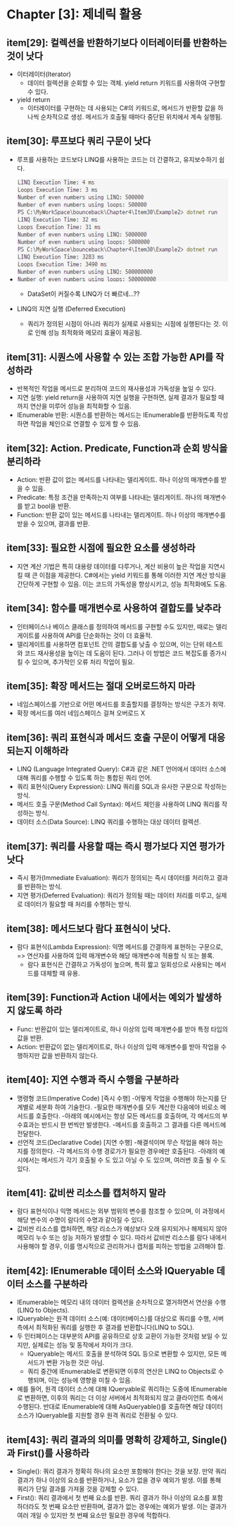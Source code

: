 # Chapter [3]: 제네릭 활용

## item[29]: 컬렉션을 반환하기보다 이터레이터를 반환하는 것이 낫다

- 이터레이터(Iterator)
  - 데이터 컬렉션을 순회할 수 있는 객체. yield return 키워드를 사용하여 구현할 수 있다.
- yield return
  - 이터레이터를 구현하는 데 사용되는 C#의 키워드로, 메서드가 반환할 값을 하나씩 순차적으로 생성. 메서드가 호출될 때마다 중단된 위치에서 계속 실행됨.

## item[30]: 루프보다 쿼리 구문이 낫다

- 루프를 사용하는 코드보다 LINQ를 사용하는 코드는 더 간결하고, 유지보수하기 쉽다.

- ![alt text](image.png)
  - DataSet이 커질수록 LINQ가 더 빠르네...??
- LINQ의 지연 실행 (Deferred Execution)
  - 쿼리가 정의된 시점이 아니라 쿼리가 실제로 사용되는 시점에 실행된다는 것. 이로 인해 성능 최적화와 메모리 효율이 제공됨.

## item[31]: 시퀀스에 사용할 수 있는 조합 가능한 API를 작성하라

- 반복적인 작업을 메서드로 분리하여 코드의 재사용성과 가독성을 높일 수 있다.
- 지연 실행: yield return을 사용하여 지연 실행을 구현하면, 실제 결과가 필요할 때까지 연산을 미루어 성능을 최적화할 수 있음.
- IEnumerable<T> 반환: 시퀀스를 반환하는 메서드는 IEnumerable<T>를 반환하도록 작성하면 작업을 체인으로 연결할 수 있게 할 수 있음.

## item[32]: Action. Predicate, Function과 순회 방식을 분리하라

- Action: 반환 값이 없는 메서드를 나타내는 델리게이트. 하나 이상의 매개변수를 받을 수 있음.
- Predicate: 특정 조건을 만족하는지 여부를 나타내는 델리게이트. 하나의 매개변수를 받고 bool을 반환.
- Function: 반환 값이 있는 메서드를 나타내는 델리게이트. 하나 이상의 매개변수를 받을 수 있으며, 결과를 반환.

## item[33]: 필요한 시점에 필요한 요소를 생성하라

- 지연 계산 기법은 특히 대용량 데이터를 다루거나, 계산 비용이 높은 작업을 지연시킬 때 큰 이점을 제공한다. C#에서는 yield 키워드를 통해 이러한 지연 계산 방식을 간단하게 구현할 수 있음. 이는 코드의 가독성을 향상시키고, 성능 최적화에도 도움.

## item[34]: 함수를 매개변수로 사용하여 결합도를 낮추라

- 인터페이스나 베이스 클래스를 정의하여 메서드를 구현할 수도 있지만, 때로는 델리게이트를 사용하여 API를 단순화하는 것이 더 효율적.
- 델리게이트를 사용하면 컴포넌트 간의 결합도를 낮출 수 있으며, 이는 단위 테스트와 코드 재사용성을 높이는 데 도움이 된다.
  그러나 이 방법은 코드 복잡도를 증가시킬 수 있으며, 추가적인 오류 처리 작업이 필요.

## item[35]: 확장 메서드는 절대 오버로드하지 마라

- 네임스페이스를 기반으로 어떤 메서드를 호출할지를 결정하는 방식은 구조가 취약.
- 확장 메서드를 여러 네임스페이스 걸쳐 오버로드 X

## item[36]: 쿼리 표현식과 메서드 호출 구문이 어떻게 대응되는지 이해하라

- LINQ (Language Integrated Query): C#과 같은 .NET 언어에서 데이터 소스에 대해 쿼리를 수행할 수 있도록 하는 통합된 쿼리 언어.
- 쿼리 표현식(Query Expression): LINQ 쿼리를 SQL과 유사한 구문으로 작성하는 방식.
- 메서드 호출 구문(Method Call Syntax): 메서드 체인을 사용하여 LINQ 쿼리를 작성하는 방식.
- 데이터 소스(Data Source): LINQ 쿼리를 수행하는 대상 데이터 컬렉션.

## item[37]: 쿼리를 사용할 때는 즉시 평가보다 지연 평가가 낫다

- 즉시 평가(Immediate Evaluation): 쿼리가 정의되는 즉시 데이터를 처리하고 결과를 반환하는 방식.
- 지연 평가(Deferred Evaluation): 쿼리가 정의될 때는 데이터 처리를 미루고, 실제로 데이터가 필요할 때 처리를 수행하는 방식.

## item[38]: 메서드보다 람다 표현식이 낫다.

- 람다 표현식(Lambda Expression): 익명 메서드를 간결하게 표현하는 구문으로, => 연산자를 사용하여 입력 매개변수와 해당 매개변수에 적용할 식 또는 블록.
  - 람다 표현식은 간결하고 가독성이 높으며, 특히 짧고 일회성으로 사용되는 메서드를 대체할 때 유용.
  
## item[39]: Function과 Action 내에서는 예외가 발생하지 않도록 하라

- Func<T>: 반환값이 있는 델리게이트로, 하나 이상의 입력 매개변수를 받아 특정 타입의 값을 반환.
- Action<T>: 반환값이 없는 델리게이트로, 하나 이상의 입력 매개변수를 받아 작업을 수행하지만 값을 반환하지 않는다.

## item[40]: 지연 수행과 즉시 수행을 구분하라

- 명령형 코드(Imperative Code) [즉시 수행]
  -어떻게 작업을 수행해야 하는지를 단계별로 세분화 하여 기술한다.
  -필요한 매개변수를 모두 계산한 다음에야 비로소 메서드를 호출한다.
  -아래의 예시에서는 항상 모든 메서드를 호출하며, 각 메서드의 부수효과는 반드시 한 번씩만 발생한다.
  -메서드를 호출하고 그 결과를 다른 메서드에 전달한다.
- 선언적 코드(Declarative Code) [지연 수행]
  -해결석이며 무슨 작업을 해야 하는지를 정의한다.
  -각 메서드의 수행 경로가가 필요한 경우에만 호출된다.
  -아래의 예시에서는 메서드가 각기 호출될 수 도 있고 아닐 수 도 있으며, 여러번 호출 될 수 도 있다.

## item[41]: 값비싼 리소스를 캡처하지 말라

- 람다 표현식이나 익명 메서드는 외부 범위의 변수를 참조할 수 있으며, 이 과정에서 해당 변수의 수명이 람다의 수명과 같아질 수 있다.
- 값비싼 리소스를 캡처하면, 해당 리소스가 예상보다 오래 유지되거나 해제되지 않아 메모리 누수 또는 성능 저하가 발생할 수 있다. 따라서 값비싼 리소스를 람다 내에서 사용해야 할 경우, 이를 명시적으로 관리하거나 캡처를 피하는 방법을 고려해야 합.

## item[42]: IEnumerable 데이터 소스와 IQueryable 데이터 소스를 구분하라

- IEnumerable<T>는 메모리 내의 데이터 컬렉션을 순차적으로 열거하면서 연산을 수행(LINQ to Objects).
- IQueryable<T>는 원격 데이터 소스(예: 데이터베이스)를 대상으로 쿼리를 수행, 서버 측에서 최적화된 쿼리를 실행한 후 결과를 반환합니다(LINQ to SQL).
- 두 인터페이스는 대부분의 API를 공유하므로 상호 교환이 가능한 것처럼 보일 수 있지만, 실제로는 성능 및 동작에서 차이가 크다.
  - IQueryable<T>는 메서드 호출을 분석하여 SQL 등으로 변환할 수 있지만, 모든 메서드가 변환 가능한 것은 아님.
  - 쿼리 중간에 IEnumerable<T>로 변환되면 이후의 연산은 LINQ to Objects로 수행되며, 이는 성능에 영향을 미칠 수 있음.
- 예를 들어, 원격 데이터 소스에 대해 IQueryable<T>로 쿼리하는 도중에 IEnumerable<T>로 변환하면, 이후의 쿼리는 더 이상 서버에서 최적화되지 않고 클라이언트 측에서 수행된다. 반대로 IEnumerable<T>에 대해 AsQueryable()를 호출하면 해당 데이터 소스가 IQueryable<T>를 지원할 경우 원격 쿼리로 전환될 수 있다.

## item[43]: 쿼리 결과의 의미를 명확히 강제하고, Single()과 First()를 사용하라

- Single(): 쿼리 결과가 정확히 하나의 요소만 포함해야 한다는 것을 보장. 만약 쿼리 결과가 하나 이상의 요소를 반환하거나, 요소가 없을 경우 예외가 발생. 이를 통해 쿼리가 단일 결과를 가져올 것을 강제할 수 있다.
- First(): 쿼리 결과에서 첫 번째 요소를 반환. 쿼리 결과가 하나 이상의 요소를 포함하더라도 첫 번째 요소만 반환하며, 결과가 없는 경우에는 예외가 발생. 이는 결과가 여러 개일 수 있지만 첫 번째 요소만 필요한 경우에 적합하다.
